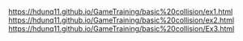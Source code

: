 https://hdunq11.github.io/GameTraining/basic%20collision/ex1.html
https://hdunq11.github.io/GameTraining/basic%20collision/ex2.html
https://hdunq11.github.io/GameTraining/basic%20collision/Ex3.html